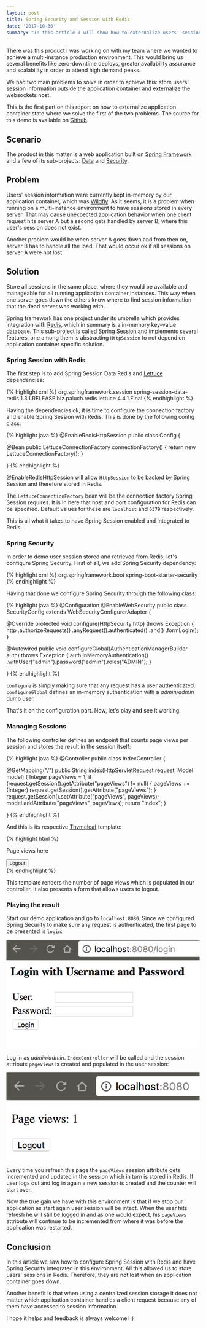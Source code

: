 ```yaml
---
layout: post
title: Spring Security and Session with Redis
date: '2017-10-30'
summary: "In this article I will show how to externalize users' session information from application containers and store it on Redis using Spring projects."
---
```


There was this product I was working on with my team where we wanted to achieve a multi-instance production environment. This would bring us several benefits like zero-downtime deploys, greater availability assurance and scalability in order to attend high demand peaks.

We had two main problems to solve in order to achieve this: store users' session information outside the application container and externalize the websockets host.

This is the first part on this report on how to externalize application container state where we solve the first of the two problems. The source for this demo is available on [Github](https://github.com/selzlein/spring-session-redis-demo).

## Scenario

The product in this matter is a web application built on [Spring Framework](https://spring.io/) and a few of its sub-projects: [Data](http://projects.spring.io/spring-data/) and [Security](http://projects.spring.io/spring-security/).

## Problem

Users' session information were currently kept in-memory by our application container, which  was [Wildfly](http://wildfly.org/). As it seems, it is a problem when running on a multi-instance environment to have sessions stored in every server. That may cause unexpected application behavior when one client request hits server A but a second gets handled by server B, where this user's session does not exist.

Another problem would be when server A goes down and from then on, server B has to handle all the load. That would occur ok if all sessions on server A were not lost.

## Solution

Store all sessions in the same place, where they would be available and manageable for all running application container instances. This way when one server goes down the others know where to find session information that the dead server was working with.

Spring framework has one project under its umbrella which provides integration with [Redis](https://redis.io/), which in summary is a in-memory key-value database. This sub-project is called [Spring Session](https://projects.spring.io/spring-session/) and implements several features, one among them is abstracting `HttpSession` to not depend on application container specific solution.

### Spring Session with Redis

The first step is to add Spring Session Data Redis and [Lettuce](https://mvnrepository.com/artifact/biz.paluch.redis/lettuce) dependencies:

{% highlight xml %}
<dependency>
	<groupId>org.springframework.session</groupId>
	<artifactId>spring-session-data-redis</artifactId>
	<version>1.3.1.RELEASE</version>
</dependency>
<dependency>
	<groupId>biz.paluch.redis</groupId>
	<artifactId>lettuce</artifactId>
	<version>4.4.1.Final</version>
</dependency>
{% endhighlight %}

Having the dependencies ok, it is time to configure the connection factory and enable Spring Session with Redis. This is done by the following config class:

{% highlight java %}
@EnableRedisHttpSession
public class Config {

  @Bean
  public LettuceConnectionFactory connectionFactory() {
    return new LettuceConnectionFactory();
  }

}
{% endhighlight %}

[@EnableRedisHttpSession](https://docs.spring.io/spring-session/docs/current/api/org/springframework/session/data/redis/config/annotation/web/http/EnableRedisHttpSession.html) will allow `HttpSession` to be backed by Spring Session and therefore stored in Redis.

The `LettuceConnectionFactory` bean will be the connection factory Spring Session requires. It is in here that host and port configuration for Redis can be specified. Default values for these are `localhost` and `6379` respectively.

This is all what it takes to have Spring Session enabled and integrated to Redis.

### Spring Security

In order to demo user session stored and retrieved from Redis, let's configure Spring Security. First of all, we add Spring Security dependency:

{% highlight xml %}
<dependency>
  <groupId>org.springframework.boot</groupId>
  <artifactId>spring-boot-starter-security</artifactId>
</dependency>
{% endhighlight %}

Having that done we configure Spring Security through the following class:

{% highlight java %}
@Configuration
@EnableWebSecurity
public class SecurityConfig extends WebSecurityConfigurerAdapter {

  @Override
  protected void configure(HttpSecurity http) throws Exception {
    http
      .authorizeRequests()
        .anyRequest().authenticated()
      .and()
        .formLogin();
  }

  @Autowired
  public void configureGlobal(AuthenticationManagerBuilder auth) throws Exception {
    auth.inMemoryAuthentication()
      .withUser("admin").password("admin").roles("ADMIN");
  }

}
{% endhighlight %}

`configure` is simply making sure that any request has a user authenticated.
`configureGlobal` defines an in-memory authentication with a *admin/admin* dumb user.

That's it on the configuration part. Now, let's play and see it working.

### Managing Sessions

The following controller defines an endpoint that counts page views per session and stores the result in the session itself:

{% highlight java %}
@Controller
public class IndexController {

  @GetMapping("/")
  public String index(HttpServletRequest request, Model model) {
    Integer pageViews = 1;
    if (request.getSession().getAttribute("pageViews") != null) {
      pageViews += (Integer) request.getSession().getAttribute("pageViews");
    }
    request.getSession().setAttribute("pageViews", pageViews);
    model.addAttribute("pageViews", pageViews);
    return "index";
  }

}
{% endhighlight %}

And this is its respective [Thymeleaf](http://www.thymeleaf.org/) template:

{% highlight html %}
<!DOCTYPE HTML>
<html xmlns:th="http://www.thymeleaf.org">
<head>
<meta http-equiv="Content-Type" content="text/html; charset=UTF-8" />
<title>Spring Session Redis Demo</title>
</head>
<body>
  <p th:text="'Page views: ' + ${pageViews}">Page views here</p>

  <form th:action="@{/logout}" method="post">
    <input type="submit" value="Logout" />
  </form>
</body>
</html>
{% endhighlight %}

This template renders the number of page views which is populated in our controller. It also presents a form that allows users to logout.

### Playing the result

Start our demo application and go to `localhost:8080`. Since we configured Spring Security to make sure any request is authenticated, the first page to be presented is `login`:

![Login page](/img/spring-security-session-redis/login.png "Login page")

Log in as *admin/admin*. `IndexController` will be called and the session attribute `pageViews` is created and populated in the user session:

![Index page](/img/spring-security-session-redis/index.png "Index page")

Every time you refresh this page the `pageViews` session attribute gets incremented and updated in the session which in turn is stored in Redis. If user logs out and log in again a new session is created and the counter will start over.

Now the true gain we have with this environment is that if we stop our application as start again user session will be intact. When the user hits refresh he will still be logged in and as one would expect, his `pageViews` attribute will continue to be incremented from where it was before the application was restarted.

## Conclusion

In this article we saw how to configure Spring Session with Redis and have Spring Security integrated in this environment. All this allowed us to store users' sessions in Redis. Therefore, they are not lost when an application container goes down.

Another benefit is that when using a centralized session storage it does not matter which application container handles a client request because any of them have accessed to session information.

I hope it helps and feedback is always welcome! :)